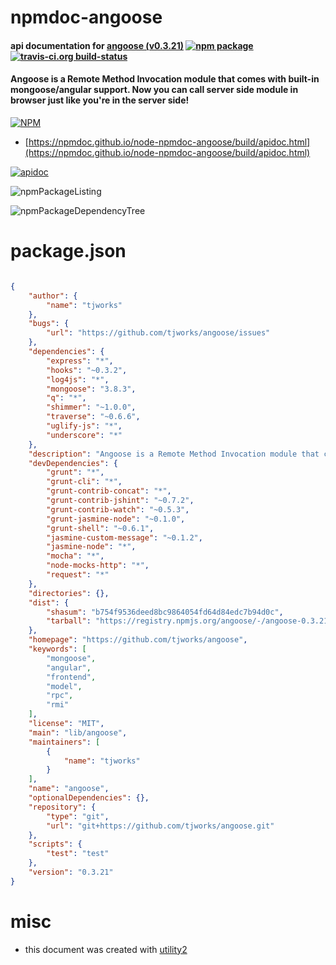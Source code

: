 # npmdoc-angoose

#### api documentation for  [angoose (v0.3.21)](https://github.com/tjworks/angoose)  [![npm package](https://img.shields.io/npm/v/npmdoc-angoose.svg?style=flat-square)](https://www.npmjs.org/package/npmdoc-angoose) [![travis-ci.org build-status](https://api.travis-ci.org/npmdoc/node-npmdoc-angoose.svg)](https://travis-ci.org/npmdoc/node-npmdoc-angoose)

#### Angoose is a Remote Method Invocation module that comes with built-in mongoose/angular support. Now you can call server side module in browser just like you're in the server side!

[![NPM](https://nodei.co/npm/angoose.png?downloads=true&downloadRank=true&stars=true)](https://www.npmjs.com/package/angoose)

- [https://npmdoc.github.io/node-npmdoc-angoose/build/apidoc.html](https://npmdoc.github.io/node-npmdoc-angoose/build/apidoc.html)

[![apidoc](https://npmdoc.github.io/node-npmdoc-angoose/build/screenCapture.buildCi.browser.%252Ftmp%252Fbuild%252Fapidoc.html.png)](https://npmdoc.github.io/node-npmdoc-angoose/build/apidoc.html)

![npmPackageListing](https://npmdoc.github.io/node-npmdoc-angoose/build/screenCapture.npmPackageListing.svg)

![npmPackageDependencyTree](https://npmdoc.github.io/node-npmdoc-angoose/build/screenCapture.npmPackageDependencyTree.svg)



# package.json

```json

{
    "author": {
        "name": "tjworks"
    },
    "bugs": {
        "url": "https://github.com/tjworks/angoose/issues"
    },
    "dependencies": {
        "express": "*",
        "hooks": "~0.3.2",
        "log4js": "*",
        "mongoose": "3.8.3",
        "q": "*",
        "shimmer": "~1.0.0",
        "traverse": "~0.6.6",
        "uglify-js": "*",
        "underscore": "*"
    },
    "description": "Angoose is a Remote Method Invocation module that comes with built-in mongoose/angular support. Now you can call server side module in browser just like you're in the server side!",
    "devDependencies": {
        "grunt": "*",
        "grunt-cli": "*",
        "grunt-contrib-concat": "*",
        "grunt-contrib-jshint": "~0.7.2",
        "grunt-contrib-watch": "~0.5.3",
        "grunt-jasmine-node": "~0.1.0",
        "grunt-shell": "~0.6.1",
        "jasmine-custom-message": "~0.1.2",
        "jasmine-node": "*",
        "mocha": "*",
        "node-mocks-http": "*",
        "request": "*"
    },
    "directories": {},
    "dist": {
        "shasum": "b754f9536deed8bc9864054fd64d84edc7b94d0c",
        "tarball": "https://registry.npmjs.org/angoose/-/angoose-0.3.21.tgz"
    },
    "homepage": "https://github.com/tjworks/angoose",
    "keywords": [
        "mongoose",
        "angular",
        "frontend",
        "model",
        "rpc",
        "rmi"
    ],
    "license": "MIT",
    "main": "lib/angoose",
    "maintainers": [
        {
            "name": "tjworks"
        }
    ],
    "name": "angoose",
    "optionalDependencies": {},
    "repository": {
        "type": "git",
        "url": "git+https://github.com/tjworks/angoose.git"
    },
    "scripts": {
        "test": "test"
    },
    "version": "0.3.21"
}
```



# misc
- this document was created with [utility2](https://github.com/kaizhu256/node-utility2)
